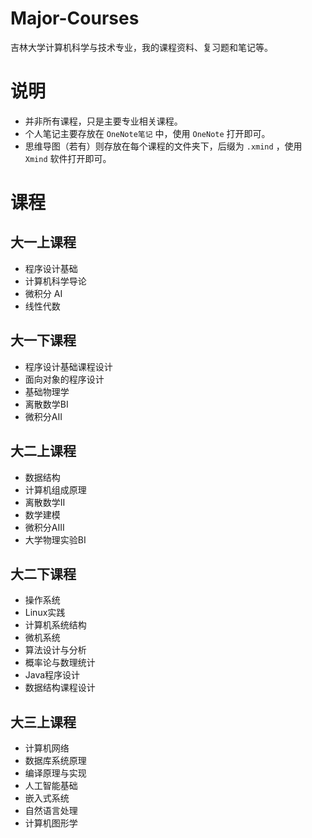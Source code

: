 # Major-Courses
吉林大学计算机科学与技术专业，我的课程资料、复习题和笔记等。
# 说明
- 并非所有课程，只是主要专业相关课程。
- 个人笔记主要存放在 `OneNote笔记` 中，使用 `OneNote` 打开即可。
- 思维导图（若有）则存放在每个课程的文件夹下，后缀为 `.xmind` ，使用 `Xmind` 软件打开即可。
# 课程

## 大一上课程
- 程序设计基础
- 计算机科学导论
- 微积分 AI
- 线性代数
## 大一下课程
- 程序设计基础课程设计
- 面向对象的程序设计
- 基础物理学
- 离散数学BI
- 微积分AII
## 大二上课程
- 数据结构
- 计算机组成原理
- 离散数学II
- 数学建模
- 微积分AIII
- 大学物理实验BI
## 大二下课程
- 操作系统
- Linux实践
- 计算机系统结构
- 微机系统
- 算法设计与分析
- 概率论与数理统计
- Java程序设计
- 数据结构课程设计
## 大三上课程
- 计算机网络
- 数据库系统原理
- 编译原理与实现
- 人工智能基础
- 嵌入式系统
- 自然语言处理
- 计算机图形学